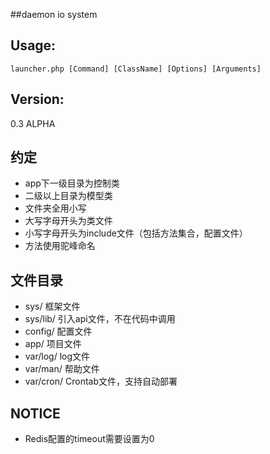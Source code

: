 ##daemon io system

Usage:
------
`launcher.php [Command] [ClassName] [Options] [Arguments]`

Version:
------
0.3 ALPHA

约定
------
* app下一级目录为控制类
* 二级以上目录为模型类
* 文件夹全用小写
* 大写字母开头为类文件
* 小写字母开头为include文件（包括方法集合，配置文件）
* 方法使用驼峰命名

文件目录
------
* sys/          框架文件
* sys/lib/      引入api文件，不在代码中调用
* config/       配置文件
* app/          项目文件
* var/log/      log文件
* var/man/      帮助文件
* var/cron/     Crontab文件，支持自动部署 

NOTICE
---
* Redis配置的timeout需要设置为0
